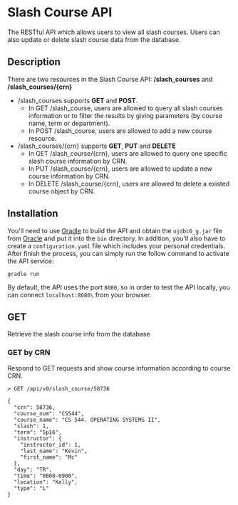 # Slash Course API

The RESTful API which allows users to view all slash courses. Users can also update or delete slash course data from the database.

## Description

There are two resources in the Slash Course API: **/slash\_courses** and **/slash\_courses/{crn}**
* /slash_courses supports **GET** and **POST**.
    * In GET /slash_course, users are allowed to query all slash courses information or to filter the results by giving parameters (by course name, term or department).
    * In POST /slash_course, users are allowed to add a new course resource. 
* /slash_courses/{crn} supports **GET**, **PUT** and **DELETE**
    * In GET /slash_course/{crn}, users are allowed to query one specific slash course information by CRN.
    * In PUT /slash_course/{crn}, users are allowed to update a new course information by CRN.
    * In DELETE /slash_course/{crn}, users are allowed to delete a existed course object by CRN.

## Installation

You'll need to use [Gradle](http://gradle.org/) to build the API and obtain the `ojdbc6_g.jar` file from [Oracle](http://www.oracle.com/technetwork/apps-tech/jdbc-112010-090769.html) and put it into the `bin` directory. In addition, you'll also have to create a `configuration.yaml` file which includes your personal credentials. After finish the process, you can simply run the follow command to activate the API service:<br/>

`gradle run`

By default, the API uses the port `8080`, so in order to test the API locally, you can connect `localhost:8080\` from your browser.

## GET

Retrieve the slash course info from the database

### GET by CRN

Respond to GET requests and show course information according to course CRN.

```
> GET /api/v0/slash_course/58736

{
  "crn": 58736,
  "course_num": "CS544",
  "course_name": "CS 544. OPERATING SYSTEMS II",
  "slash": 1,
  "term": "Sp16",
  "instructor": {
    "instructor_id": 1,
    "last_name": "Kevin",
    "first_name": "Mc"
  },
  "day": "TR",
  "time": "0800-0900",
  "location": "Kelly",
  "type": "L"
}
```